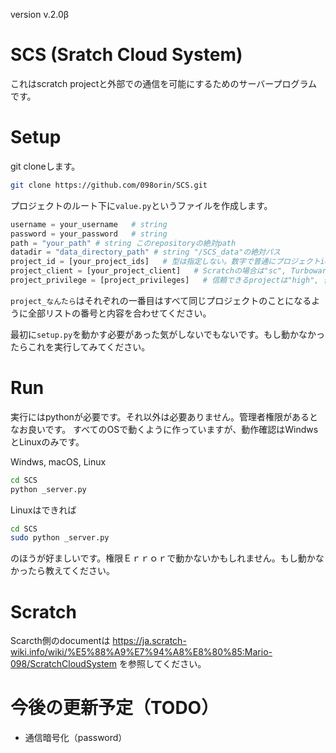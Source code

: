 version v.2.0β
# SCS (Sratch Cloud System)
これはscratch projectと外部での通信を可能にするためのサーバープログラムです。

# Setup
git cloneします。
```bash
git clone https://github.com/098orin/SCS.git
```

プロジェクトのルート下に`value.py`というファイルを作成します。
```py
username = your_username   # string
password = your_password   # string
path = "your_path" # string このrepositoryの絶対path
datadir = "data_directory_path" # string "/SCS_data"の絶対パス
project_id = [your_project_ids]   # 型は指定しない。数字で普通にプロジェクトidを書いてください。
project_client = [your_project_client]   # Scratchの場合は"sc", Turbowarpの場合は"tw"
project_privilege = [project_privileges]   # 信頼できるprojectは"high", 普通のは"low"
```
`project_なんたら`はそれぞれの一番目はすべて同じプロジェクトのことになるように全部リストの番号と内容を合わせてください。

最初に`setup.py`を動かす必要があった気がしないでもないです。もし動かなかったらこれを実行してみてください。

# Run
実行にはpythonが必要です。それ以外は必要ありません。管理者権限があるとなお良いです。
すべてのOSで動くように作っていますが、動作確認はWindwsとLinuxのみです。

Windws, macOS, Linux
```bash
cd SCS
python _server.py
```

Linuxはできれば
```bash
cd SCS
sudo python _server.py
```
のほうが好ましいです。権限Ｅｒｒｏｒで動かないかもしれません。もし動かなかったら教えてください。

# Scratch
Scarcth側のdocumentは
https://ja.scratch-wiki.info/wiki/%E5%88%A9%E7%94%A8%E8%80%85:Mario-098/ScratchCloudSystem
を参照してください。

# 今後の更新予定（TODO）
* 通信暗号化（password）